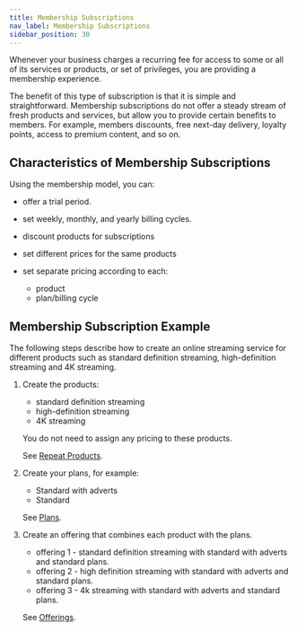 ```yaml
---
title: Membership Subscriptions
nav_label: Membership Subscriptions
sidebar_position: 30
---
```


Whenever your business charges a recurring fee for access to some or all of its services or products, or set of privileges, you are providing a membership experience.

The benefit of this type of subscription is that it is simple and straightforward. Membership subscriptions do not offer a steady stream of fresh products and services, but allow you to provide certain benefits to members. For example, members discounts, free next-day delivery, loyalty points, access to premium content, and so on.

## Characteristics of Membership Subscriptions

Using the membership model, you can:

- offer a trial period.
- set weekly, monthly, and yearly billing cycles.
- discount products for subscriptions
- set different prices for the same products
- set separate pricing according to each:

    - product
    - plan/billing cycle

## Membership Subscription Example

The following steps describe how to create an online streaming service for different products such as standard definition streaming, high-definition streaming and 4K streaming.

1. Create the products:

    - standard definition streaming
    - high-definition streaming
    - 4K streaming
   
    You do not need to assign any pricing to these products.

   See [Repeat Products](../docs/subscriptions/products/managing-products-cm).

2. Create your plans, for example:

    - Standard with adverts
    - Standard

    See [Plans](../docs/subscriptions/subscription-plans/managing-subscription-plans-cm).

3. Create an offering that combines each product with the plans.

    - offering 1 - standard definition streaming with standard with adverts and standard plans.
    - offering 2 - high definition streaming with standard with adverts and standard plans.
    - offering 3 - 4k streaming with standard with adverts and standard plans.

    See [Offerings](../docs/subscriptions/offerings/managing-subscription-offerings).
